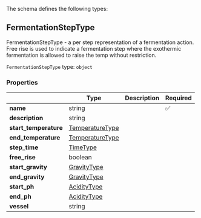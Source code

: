The schema defines the following types:

## FermentationStepType

FermentationStepType - a per step representation of a fermentation action. Free rise is used to indicate a fermentation step where the exothermic fermentation is allowed to raise the temp without restriction.

`FermentationStepType` type: `object`

### Properties

|                       | Type                                                         | Description | Required           |
| --------------------- | ------------------------------------------------------------ | ----------- | ------------------ |
| **name**              | string                                                       |             | :white_check_mark: |
| **description**       | string                                                       |             |                    |
| **start_temperature** | [TemperatureType](measureable_units.json.md#temperaturetype) |             |                    |
| **end_temperature**   | [TemperatureType](measureable_units.json.md#temperaturetype) |             |                    |
| **step_time**         | [TimeType](measureable_units.json.md#timetype)               |             |                    |
| **free_rise**         | boolean                                                      |             |                    |
| **start_gravity**     | [GravityType](measureable_units.json.md#gravitytype)         |             |                    |
| **end_gravity**       | [GravityType](measureable_units.json.md#gravitytype)         |             |                    |
| **start_ph**          | [AcidityType](measureable_units.json.md#aciditytype)         |             |                    |
| **end_ph**            | [AcidityType](measureable_units.json.md#aciditytype)         |             |                    |
| **vessel**            | string                                                       |             |                    |
